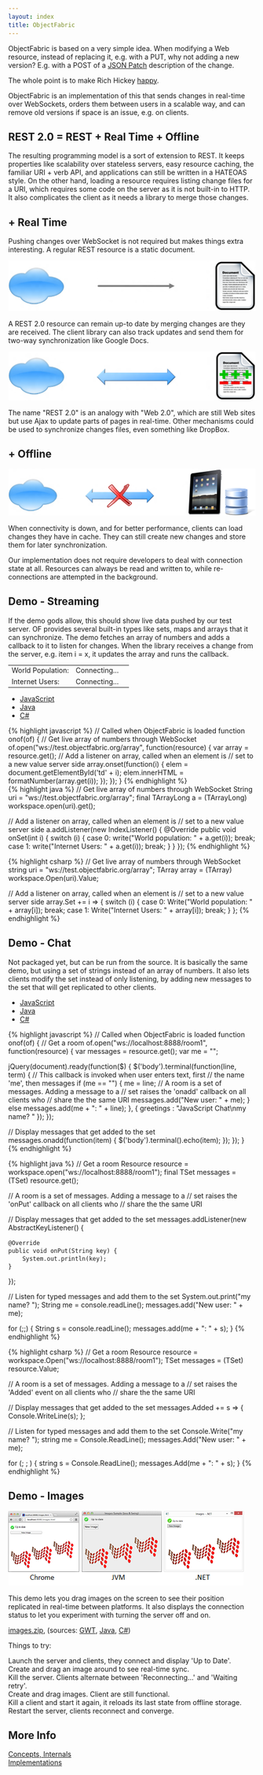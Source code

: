 ```yaml
---
layout: index
title: ObjectFabric
---
```


ObjectFabric is based on a very simple idea. When modifying a Web resource, instead of replacing it, e.g. with a PUT, why not adding a new version? E.g. with a POST of a [JSON Patch](http://tools.ietf.org/html/draft-ietf-appsawg-json-patch-03) description of the change.

The whole point is to make Rich Hickey [happy](http://www.infoq.com/presentations/Value-Values).

ObjectFabric is an implementation of this that sends changes in real-time over WebSockets, orders them between users in a scalable way, and can remove old versions if space is an issue, e.g. on clients.

## REST 2.0 = REST + Real Time + Offline

The resulting programming model is a sort of extension to REST. It keeps properties like scalability over stateless servers, easy resource caching, the familiar URI + verb API, and applications can still be written in a HATEOAS style. On the other hand, loading a resource requires listing change files for a URI, which requires some code on the server as it is not built-in to HTTP. It also complicates the client as it needs a library to merge those changes.

## + Real Time

Pushing changes over WebSocket is not required but makes things extra interesting. A regular REST resource is a static document.

<img class="rest" src="/images/rest.png"/>

A REST 2.0 resource can remain up-to date by merging changes are they are received. The client library can also track updates and send them for two-way synchronization like Google Docs.

<img class="real-time" src="/images/real-time.png"/>

The name "REST 2.0" is an analogy with "Web 2.0", which are still Web sites but use Ajax to update parts of pages in real-time. Other mechanisms could be used to synchronize changes files, even something like DropBox.

## + Offline

<img class="offline" src='/images/offline.png'/>

When connectivity is down, and for better performance, clients can load changes they have in cache. They can still create new changes and store them for later synchronization.

Our implementation does not require developers to deal with connection state at all. Resources can always be read and written to, while re-connections are attempted in the background.

## Demo - Streaming

If the demo gods allow, this should show live data pushed by our test server. OF provides several built-in types like sets, maps and arrays that it can synchronize. The demo fetches an array of numbers and adds a callback to it to listen for changes. When the library receives a change from the server, e.g. item i = x, it updates the array and runs the callback.

<table>
  <tr>
    <td class="demo">World Population:</td>
    <td class="demo" id='td0'>Connecting...</td>
    <td></td>
  </tr>
  <tr>
    <td class="demo">Internet Users:</td>
    <td class="demo" id='td1'>Connecting...</td>
    <td></td>
  </tr>
</table>

<div id="array">
<ul>
    <li><a href="#array-1">JavaScript</a></li>
    <li><a href="#array-2">Java</a></li>
    <li><a href="#array-3">C#</a></li>
</ul>

<div id="array-1">
{% highlight javascript %}
// Called when ObjectFabric is loaded
function onof(of) {
  // Get live array of numbers through WebSocket
  of.open("ws://test.objectfabric.org/array", function(resource) {
    var array = resource.get();
    // Add a listener on array, called when an element is
    // set to a new value server side
    array.onset(function(i) {
      elem = document.getElementById('td' + i);
      elem.innerHTML = formatNumber(array.get(i));
    });
  });
}
{% endhighlight %}
</div>

<div id="array-2">
{% highlight java %}
// Get live array of numbers through WebSocket
String uri = "ws://test.objectfabric.org/array";
final TArrayLong a = (TArrayLong) workspace.open(uri).get();

// Add a listener on array, called when an element is
// set to a new value server side
a.addListener(new IndexListener() {
    @Override
    public void onSet(int i) {
        switch (i) {
            case 0:
                write("World population: " + a.get(i));
                break;
            case 1:
                write("Internet Users: " + a.get(i));
                break;
        }
    }
});
{% endhighlight %}
</div>

<div id="array-3">
{% highlight csharp %}
// Get live array of numbers through WebSocket
string uri = "ws://test.objectfabric.org/array";
TArray<long> array = (TArray<long>) workspace.Open(uri).Value;

// Add a listener on array, called when an element is
// set to a new value server side
array.Set += i =>
{
    switch (i)
    {
        case 0:
            Write("World population: " + array[i]);
            break;
        case 1:
            Write("Internet Users: " + array[i]);
            break;
    }
};
{% endhighlight %}
</div>
</div>

## Demo - Chat

Not packaged yet, but can be run from the source. It is basically the same demo, but using a set of strings instead of an array of numbers. It also lets clients modify the set instead of only listening, by adding new messages to the set that will get replicated to other clients.

<div id="chat">
<ul>
    <li><a href="#chat-1">JavaScript</a></li>
    <li><a href="#chat-2">Java</a></li>
    <li><a href="#chat-3">C#</a></li>
</ul>

<div id="chat-1">
{% highlight javascript %}
// Called when ObjectFabric is loaded
function onof(of) {
// Get a room
of.open("ws://localhost:8888/room1", function(resource) {
  var messages = resource.get();
  var me = "";

  jQuery(document).ready(function($) {
    $('body').terminal(function(line, term) {
      // This callback is invoked when user enters text, first
      // the name 'me', then messages
      if (me == "") {
        me = line;
        // A room is a set of messages. Adding a message to a
        // set raises the 'onadd' callback on all clients who
        // share the the same URI
        messages.add("New user: " + me);
      } else
        messages.add(me + ": " + line);
    }, {
      greetings : "JavaScript Chat\nmy name? "
    });
  });

  // Display messages that get added to the set
  messages.onadd(function(item) {
    $('body').terminal().echo(item);
  });
});
}
{% endhighlight %}
</div>

<div id="chat-2">
{% highlight java %}
// Get a room
Resource resource = workspace.open("ws://localhost:8888/room1");
final TSet<String> messages = (TSet) resource.get();

// A room is a set of messages. Adding a message to a
// set raises the 'onPut' callback on all clients who
// share the the same URI

// Display messages that get added to the set
messages.addListener(new AbstractKeyListener<String>() {

    @Override
    public void onPut(String key) {
        System.out.println(key);
    }
});

// Listen for typed messages and add them to the set
System.out.print("my name? ");
String me = console.readLine();
messages.add("New user: " + me);

for (;;) {
    String s = console.readLine();
    messages.add(me + ": " + s);
}
{% endhighlight %}
</div>

<div id="chat-3">
{% highlight csharp %}
// Get a room
Resource resource = workspace.Open("ws://localhost:8888/room1");
TSet<string> messages = (TSet<string>) resource.Value;

// A room is a set of messages. Adding a message to a
// set raises the 'Added' event on all clients who
// share the the same URI

// Display messages that get added to the set
messages.Added += s =>
{
    Console.WriteLine(s);
};

// Listen for typed messages and add them to the set
Console.Write("my name? ");
string me = Console.ReadLine();
messages.Add("New user: " + me);

for (; ; )
{
    string s = Console.ReadLine();
    messages.Add(me + ": " + s);
}
{% endhighlight %}
</div>
</div>

## Demo - Images

<img class="images" src="/images/images.png"/>

This demo lets you drag images on the screen to see their position replicated in real-time between platforms. It also displays the connection status to let you experiment with turning the server off and on.

[images.zip](https://github.com/downloads/objectfabric/objectfabric/images.zip), (sources: [GWT](https://github.com/objectfabric/objectfabric/blob/master/objectfabric.examples/gwt.sample_images/src/main/java/examples/client/Main.java), [Java](https://github.com/objectfabric/objectfabric/blob/master/objectfabric.examples/java/src/main/java/sample_images/Images.java), [C#](https://github.com/objectfabric/objectfabric/blob/master/objectfabric.examples/csharp/Sample%20Images/MainWindow.xaml.cs))

Things to try:

Launch the server and clients, they connect and display 'Up to Date'.<br>
Create and drag an image around to see real-time sync.<br>
Kill the server. Clients alternate between 'Reconnecting...' and 'Waiting retry'.<br>
Create and drag images. Client are still functional.<br>
Kill a client and start it again, it reloads its last state from offline storage.<br>
Restart the server, clients reconnect and converge.

## More Info

[Concepts, Internals](https://github.com/objectfabric/objectfabric/wiki)<br>
[Implementations](https://github.com/objectfabric/objectfabric/wiki/Implementations)